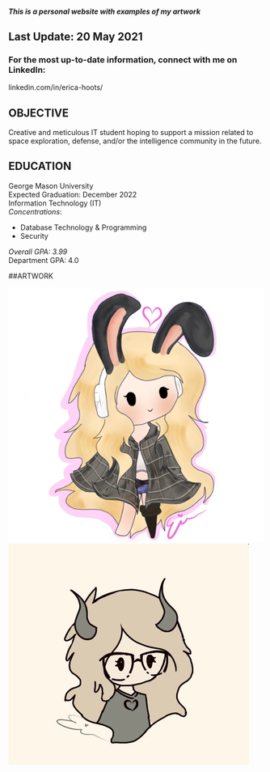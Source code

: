 ##### This is a personal website with examples of my artwork
## Last Update: 20 May 2021
### For the most up-to-date information, connect with me on LinkedIn: 
linkedin.com/in/erica-hoots/

## OBJECTIVE
Creative and meticulous IT student hoping to support a mission related to space exploration, defense, and/or the intelligence community in the future.
## EDUCATION
George Mason University<br> Expected Graduation: December 2022<br> Information Technology (IT)<br>
*Concentrations*: 
+ Database Technology  & Programming
+ Security<br>

*Overall GPA: 3.99*<br> Department GPA: 4.0<br>

##ARTWORK

<img src="images/drawing1.png" alt="Character Art" class="inline"/>
<img src="images/drawing2.jpg" alt="Character Art2" class="inline"/>








